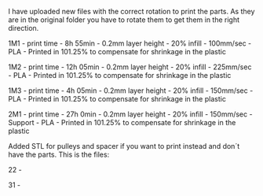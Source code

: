 I have uploaded new files with the correct rotation to print the parts. As they are in the original folder you have to rotate them to get them in the right direction.

1M1 - print time - 8h 55min - 0.2mm layer height - 20% infill - 100mm/sec - PLA - Printed in 101.25% to compensate for shrinkage in the plastic

1M2 - print time - 12h 05min - 0.2mm layer height - 20% infill - 225mm/sec - PLA - Printed in 101.25% to compensate for shrinkage in the plastic

1M3 - print time - 4h 05min - 0.2mm layer height - 20% infill - 150mm/sec - PLA - Printed in 101.25% to compensate for shrinkage in the plastic

2M1 - print time - 27h 0min - 0.2mm layer height - 20% infill - 150mm/sec - Support - PLA - Printed in 101.25% to compensate for shrinkage in the plastic

Added STL for pulleys and spacer if you want to print instead and don´t have the parts.
This is the files: 

22 -

31 -
